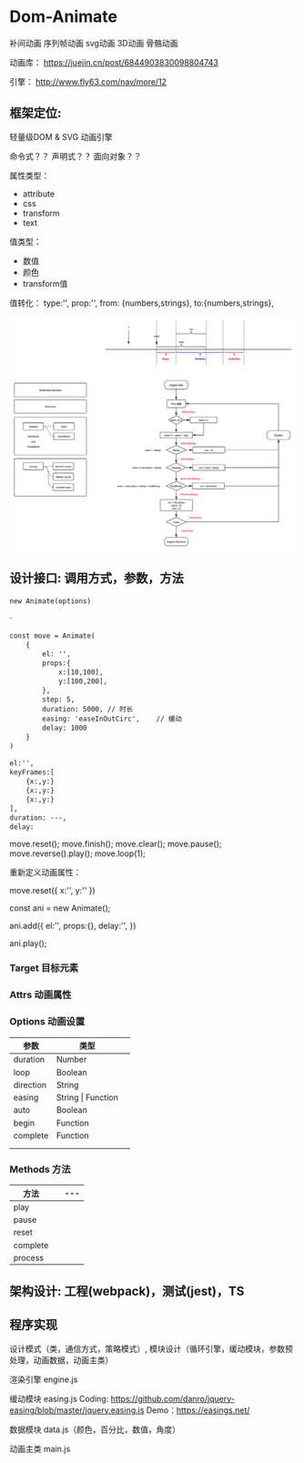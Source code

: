 # Dom-Animate

补间动画
序列帧动画
svg动画
3D动画
骨骼动画


动画库：
https://juejin.cn/post/6844903830098804743

引擎：
http://www.fly63.com/nav/more/12


## 框架定位:

轻量级DOM & SVG 动画引擎


命令式？？
声明式？？
面向对象？？



属性类型：
* attribute
* css
* transform
* text

值类型：
* 数值
* 颜色
* transform值

值转化：
type:'',
prop:'',
from: {numbers,strings},
to:{numbers,strings},





<img src="./design.svg" />

## 设计接口: 调用方式，参数，方法

```
new Animate(options)
```

·

```
const move = Animate(
    {
        el: '',
        props:{
            x:[10,100],
            y:[100,200],
        },
        step: 5,
        duration: 5000, // 时长
        easing: 'easeInOutCirc',    // 缓动    
        delay: 1000
    }
)
```
```
el:'',
keyFrames:[
    {x:,y:}
    {x:,y:}
    {x:,y:}
],
duration: ---,
delay: 
```

move.reset();
move.finish();
move.clear();
move.pause();
move.reverse().play();
move.loop(1);




重新定义动画属性：

move.reset({
    x:'',
    y:''
})




const ani = new Animate();

ani.add({
    el:'',
    props:{},
    delay:'',
})

ani.play();
### Target 目标元素



### Attrs 动画属性



### Options 动画设置

| 参数      | 类型               |     |
| --------- | ------------------ | --- |
| duration  | Number             |     |
| loop      | Boolean            |     |
| direction | String             |     |
| easing    | String \| Function |     |
| auto      | Boolean            |     |
| begin     | Function           |     |
| complete  | Function           |     |
|           |                    |     |
|           |                    |     |



### Methods 方法



| 方法     |     | --- |
| -------- | --- | --- |
| play     |     |     |
| pause    |     |     |
| reset    |     |     |
| complete |     |     |
| process  |     |     |



## 架构设计: 工程(webpack)，测试(jest)，TS



## 程序实现

设计模式（类，通信方式，策略模式）, 模块设计（循环引擎，缓动模块，参数预处理，动画数据，动画主类）



渲染引擎 engine.js

缓动模块 easing.js
    Coding: https://github.com/danro/jquery-easing/blob/master/jquery.easing.js
    Demo：https://easings.net/


数据模块 data.js（颜色，百分比，数值，角度）

动画主类 main.js







